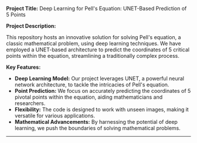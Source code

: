**Project Title:** Deep Learning for Pell's Equation: UNET-Based Prediction of 5 Points

**Project Description:**

This repository hosts an innovative solution for solving Pell's equation, a classic mathematical problem, using deep learning techniques. We have employed a UNET-based architecture to predict the coordinates of 5 critical points within the equation, streamlining a traditionally complex process.

**Key Features:**

- **Deep Learning Model:** Our project leverages UNET, a powerful neural network architecture, to tackle the intricacies of Pell's equation.
- **Point Prediction:** We focus on accurately predicting the coordinates of 5 pivotal points within the equation, aiding mathematicians and researchers.
- **Flexibility:** The code is designed to work with unseen images, making it versatile for various applications.
- **Mathematical Advancements:** By harnessing the potential of deep learning, we push the boundaries of solving mathematical problems.

---
